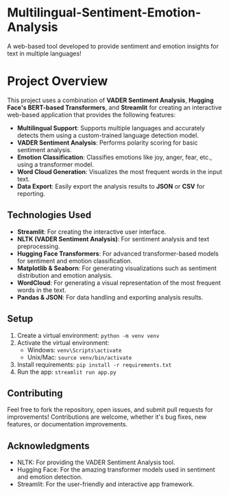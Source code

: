 # Multilingual-Sentiment-Emotion-Analysis
A web-based tool developed to provide sentiment and emotion insights for text in multiple languages!

# Project Overview
This project uses a combination of **VADER Sentiment Analysis**, **Hugging Face's BERT-based Transformers**, and **Streamlit** for creating an interactive web-based application that provides the following features:

- **Multilingual Support**: Supports multiple languages and accurately detects them using a custom-trained language detection model.
- **VADER Sentiment Analysis**: Performs polarity scoring for basic sentiment analysis.
- **Emotion Classification**: Classifies emotions like joy, anger, fear, etc., using a transformer model.
- **Word Cloud Generation**: Visualizes the most frequent words in the input text.
- **Data Export**: Easily export the analysis results to **JSON** or **CSV** for reporting.

## Technologies Used
- **Streamlit**: For creating the interactive user interface.
- **NLTK (VADER Sentiment Analysis)**: For sentiment analysis and text preprocessing.
- **Hugging Face Transformers**: For advanced transformer-based models for sentiment and emotion classification.
- **Matplotlib & Seaborn**: For generating visualizations such as sentiment distribution and emotion analysis.
- **WordCloud**: For generating a visual representation of the most frequent words in the text.
- **Pandas & JSON**: For data handling and exporting analysis results.

## Setup
1. Create a virtual environment:
   ```python -m venv venv```
2. Activate the virtual environment:
   - Windows: ```venv\Scripts\activate```
   - Unix/Mac: ```source venv/bin/activate```
3. Install requirements:
   ```pip install -r requirements.txt```
4. Run the app:
   ```streamlit run app.py```

## Contributing
Feel free to fork the repository, open issues, and submit pull requests for improvements! Contributions are welcome, whether it's bug fixes, new features, or documentation improvements.

## Acknowledgments
- NLTK: For providing the VADER Sentiment Analysis tool.
- Hugging Face: For the amazing transformer models used in sentiment and emotion detection.
- Streamlit: For the user-friendly and interactive app framework.
